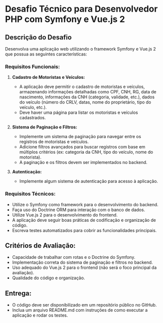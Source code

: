 # Desafio Técnico para Desenvolvedor PHP com Symfony e Vue.js 2

## Descrição do Desafio
Desenvolva uma aplicação web utilizando o framework Symfony e Vue.js 2 que possua as seguintes características:

### Requisitos Funcionais:
1. **Cadastro de Motoristas e Veículos:**
   - A aplicação deve permitir o cadastro de motoristas e veículos, armazenando informações detalhadas como CPF, CNH, RG, data de nascimento, informações da CNH (categoria, validade, etc.), dados do veículo (número do CRLV, datas, nome do proprietário, tipo do veículo, etc.).
   - Deve haver uma página para listar os motoristas e veículos cadastrados.

2. **Sistema de Paginação e Filtros:**
   - Implemente um sistema de paginação para navegar entre os registros de motoristas e veículos.
   - Adicione filtros avançados para buscar registros com base em múltiplos critérios (ex: categoria da CNH, tipo do veículo, nome do motorista).
   - A paginação e os filtros devem ser implementados no backend.

3. **Autenticação:**
   - Implemente algum sistema de autenticação para acesso à aplicação.

### Requisitos Técnicos:
- Utilize o Symfony como framework para o desenvolvimento do backend.
- Faça uso do Doctrine ORM para interação com o banco de dados.
- Utilize Vue.js 2 para o desenvolvimento do frontend.
- A aplicação deve seguir boas práticas de codificação e organização de código.
- Escreva testes automatizados para cobrir as funcionalidades principais.

## Critérios de Avaliação:
- Capacidade de trabalhar com rotas e o Doctrine do Symfony.
- Implementação correta do sistema de paginação e filtros no backend.
- Uso adequado do Vue.js 2 para o frontend (não será o foco principal da avaliação).
- Qualidade do código e organização.

## Entrega:
- O código deve ser disponibilizado em um repositório público no GitHub.
- Inclua um arquivo README.md com instruções de como executar a aplicação e rodar os testes.
